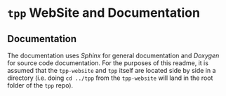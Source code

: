 # `tpp` WebSite and Documentation


## Documentation

The documentation uses *Sphinx* for general documentation and *Doxygen* for source code documentation. For the purposes of this readme, it is assumed that the `tpp-website` and `tpp` itself are located side by side in a directory (i.e. doing `cd ../tpp` from the `tpp-website` will land in the root folder of the `tpp` repo).

